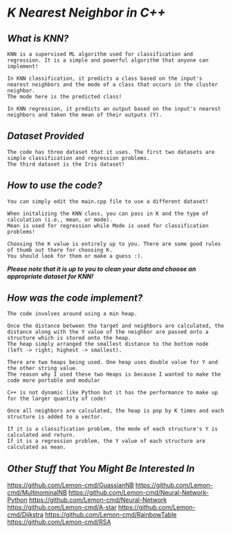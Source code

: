 # ***K Nearest Neighbor in C++*** 
    
## ***What is KNN?*** ##    
    KNN is a supervised ML algorithm used for classification and regression. It is a simple and powerful algorithm that anyone can implement!       
    
    In KNN classification, it predicts a class based on the input's nearest neighbors and the mode of a class that occurs in the cluster neighbor.  
    The mode here is the predicted class!        
    
    In KNN regression, it predicts an output based on the input's nearest neighbors and taken the mean of their outputs (Y). 
 
 ## ***Dataset Provided*** ##
    The code has three dataset that it uses. The first two datasets are simple classification and regression problems. 
    The third dataset is the Iris dataset!
  
## ***How to use the code?*** ##      
    You can simply edit the main.cpp file to use a different dataset!      
    
    When initalizing the KNN class, you can pass in K and the type of calculation (i.e., mean, or mode).   
    Mean is used for regression while Mode is used for classification problems!     
    
    Choosing the K value is entirely up to you. There are some good rules of thumb out there for choosing K.   
    You should look for them or make a guess :).
    
***Please note that it is up to you to clean your data and choose an appropriate dataset for KNN!***    

## ***How was the code implement?*** ###
    The code involves around using a min heap. 
    
    Once the distance between the target and neighbors are calculated, the distance along with the Y value of the neighbor are passed onto a structure which is stored onto the heap. 
    The heap simply arranged the smallest distance to the bottom node (left -> right; highest -> smallest).   
    
    There are two heaps being used. One heap uses double value for Y and the other string value.   
    The reason why I used these two Heaps is because I wanted to make the code more portable and modular

    C++ is not dynamic like Python but it has the performance to make up for the larger quantity of code!   
    
    Once all neighbors are calculated, the heap is pop by K times and each structure is added to a vector.   
    
    If it is a classification problem, the mode of each structure's Y is calculated and return. 
    If it is a regression problem, the Y value of each structure are calculated as mean.    
    
 ## ***Other Stuff that You Might Be Interested In*** ##   
 
 https://github.com/Lemon-cmd/GuassianNB 
 https://github.com/Lemon-cmd/MultinominalNB
 https://github.com/Lemon-cmd/Neural-Network-Python
 https://github.com/Lemon-cmd/Neural-Network
 https://github.com/Lemon-cmd/A-star
 https://github.com/Lemon-cmd/Dijkstra
 https://github.com/Lemon-cmd/RainbowTable
 https://github.com/Lemon-cmd/RSA
 
    

